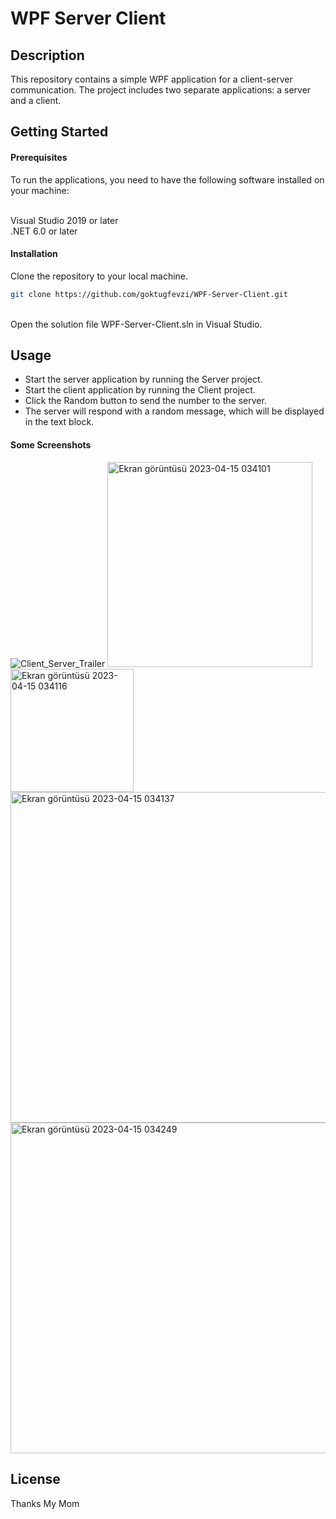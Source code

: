 # WPF Server Client



<p align="center">

</p>

## Description

This repository contains a simple WPF application for a client-server communication. The project includes two separate applications: a server and a client.


## Getting Started
#### Prerequisites


To run the applications, you need to have the following software installed on your machine:</br></br>

Visual Studio 2019 or later</br>
.NET 6.0 or later</br>


#### Installation
Clone the repository to your local machine.</br>
```sh
git clone https://github.com/goktugfevzi/WPF-Server-Client.git
```
</br>
Open the solution file WPF-Server-Client.sln in Visual Studio.
</br>


## Usage
- Start the server application by running the Server project.
- Start the client application by running the Client project.
- Click the Random button to send the number to the server.
- The server will respond with a random message, which will be displayed in the text block.


#### Some Screenshots

![Client_Server_Trailer](https://user-images.githubusercontent.com/64567701/232174808-c70f971d-0638-416f-8f72-929fc72e1753.gif)
<img width="328" alt="Ekran görüntüsü 2023-04-15 034101" src="https://user-images.githubusercontent.com/64567701/232174653-630130db-f50a-4548-9d3b-5ba06d99f7ab.png">
<img width="197" alt="Ekran görüntüsü 2023-04-15 034116" src="https://user-images.githubusercontent.com/64567701/232174655-6945cb1f-87f4-4a9e-b317-1388cf523030.png">
<img width="529" alt="Ekran görüntüsü 2023-04-15 034137" src="https://user-images.githubusercontent.com/64567701/232174657-bd168ad4-a278-4b0b-a1f1-183ee567a420.png">
<img width="529" alt="Ekran görüntüsü 2023-04-15 034249" src="https://user-images.githubusercontent.com/64567701/232174660-db0f37f2-b794-4750-b139-bbf021f46aa7.png">


## License
Thanks My Mom
